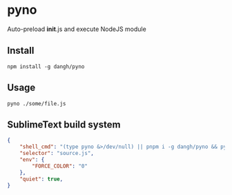 # pyno
Auto-preload __init__.js and execute NodeJS module

## Install

```
npm install -g dangh/pyno
```

## Usage

```
pyno ./some/file.js
```

## SublimeText build system

```json
{
	"shell_cmd": "(type pyno &>/dev/null) || pnpm i -g dangh/pyno && pyno \"$file\"",
	"selector": "source.js",
	"env": {
		"FORCE_COLOR": "0"
	},
	"quiet": true,
}
```
